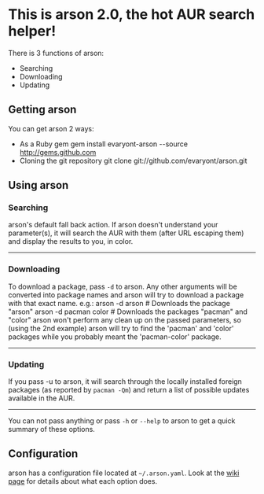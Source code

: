 # This is arson 2.0, the hot AUR search helper!

There is 3 functions of arson:

* Searching
* Downloading
* Updating

## Getting arson

You can get arson 2 ways:

* As a Ruby gem
      gem install evaryont-arson --source http://gems.github.com
* Cloning the git repository
      git clone git://github.com/evaryont/arson.git

## Using arson

### Searching

arson's default fall back action. If arson doesn't understand your parameter(s),
it will search the AUR with them (after URL escaping them) and display the
results to you, in color.

-----

### Downloading

To download a package, pass `-d` to arson. Any other arguments will be converted
into package names and arson will try to download a package with that exact
name. e.g.:
	arson -d arson # Downloads the package "arson"
	arson -d pacman color # Downloads the packages "pacman" and "color"
arson won't perform any clean up on the passed parameters, so (using the 2nd
example) arson will try to find the 'pacman' and 'color' packages while you
probably meant the 'pacman-color' package.

-----

### Updating

If you pass -u to arson, it will search through the locally installed foreign
packages (as reported by `pacman -Qm`) and return a list of possible updates
available in the AUR.

-----

You can not pass anything or pass `-h` or `--help` to arson to get a quick summary of
these options.

## Configuration

arson has a configuration file located at `~/.arson.yaml`. Look at the
[wiki page](http://wiki.github.com/evaryont/arson/config) for details about
what each option does.
